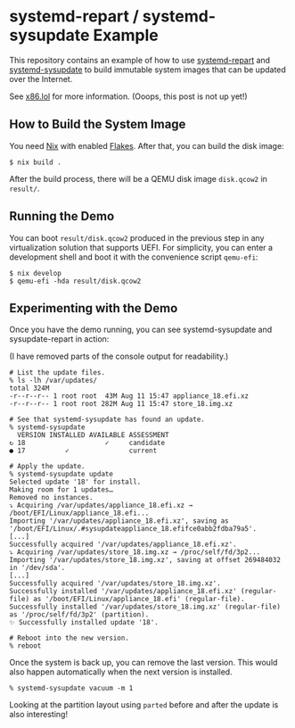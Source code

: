 # systemd-repart / systemd-sysupdate Example

This repository contains an example of how to use [systemd-repart]()
and [systemd-sysupdate]() to build immutable system images that can be
updated over the Internet.

See [x86.lol](https://x86.lol/) for more information. (Ooops, this post is not up yet!)

## How to Build the System Image

You need [Nix](https://nixos.org/) with enabled
[Flakes](https://wiki.nixos.org/wiki/Flakes). After that, you can
build the disk image:

```console
$ nix build .
```

After the build process, there will be a QEMU disk image `disk.qcow2`
in `result/`.

## Running the Demo

You can boot `result/disk.qcow2` produced in the previous step in any
virtualization solution that supports UEFI. For simplicity, you can
enter a development shell and boot it with the convenience script
`qemu-efi`:

```console
$ nix develop
$ qemu-efi -hda result/disk.qcow2
```

## Experimenting with the Demo

Once you have the demo running, you can see systemd-sysupdate and sysupdate-repart in action:

(I have removed parts of the console output for readability.)

```console
# List the update files.
% ls -lh /var/updates/
total 324M
-r--r--r-- 1 root root  43M Aug 11 15:47 appliance_18.efi.xz
-r--r--r-- 1 root root 282M Aug 11 15:47 store_18.img.xz

# See that systemd-sysupdate has found an update.
% systemd-sysupdate
  VERSION INSTALLED AVAILABLE ASSESSMENT
↻ 18                    ✓     candidate
● 17          ✓               current

# Apply the update.
% systemd-sysupdate update
Selected update '18' for install.
Making room for 1 updates…
Removed no instances.
⤵️ Acquiring /var/updates/appliance_18.efi.xz → /boot/EFI/Linux/appliance_18.efi...
Importing '/var/updates/appliance_18.efi.xz', saving as '/boot/EFI/Linux/.#sysupdateappliance_18.efifce0abb2fdba79a5'.
[...]
Successfully acquired '/var/updates/appliance_18.efi.xz'.
⤵️ Acquiring /var/updates/store_18.img.xz → /proc/self/fd/3p2...
Importing '/var/updates/store_18.img.xz', saving at offset 269484032 in '/dev/sda'.
[...]
Successfully acquired '/var/updates/store_18.img.xz'.
Successfully installed '/var/updates/appliance_18.efi.xz' (regular-file) as '/boot/EFI/Linux/appliance_18.efi' (regular-file).
Successfully installed '/var/updates/store_18.img.xz' (regular-file) as '/proc/self/fd/3p2' (partition).
✨ Successfully installed update '18'.

# Reboot into the new version.
% reboot
```

Once the system is back up, you can remove the last version. This would also happen automatically when the next version is installed.

```console
% systemd-sysupdate vacuum -m 1
```

Looking at the partition layout using `parted` before and after the update is also interesting!
